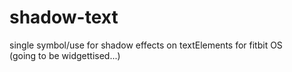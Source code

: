 # shadow-text
single symbol/use for shadow effects on textElements for fitbit OS\
(going to be widgettised...)


